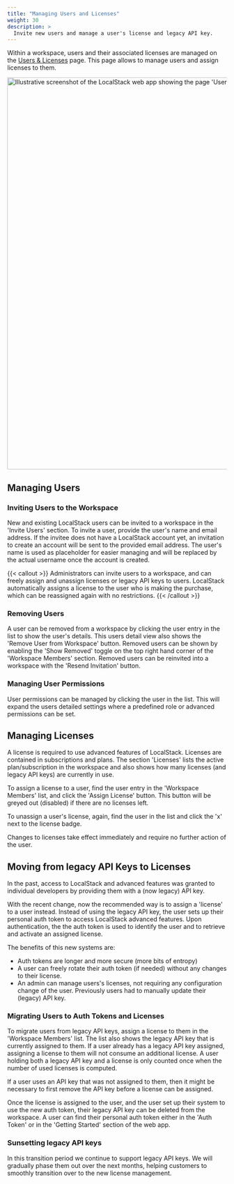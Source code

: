 ```yaml
---
title: "Managing Users and Licenses"
weight: 30
description: >
  Invite new users and manage a user's license and legacy API key.
---
```


Within a workspace, users and their associated licenses are managed on the <a href="https://app.localstack.cloud/workspace/members">Users &amp; Licenses</a> page.
This page allows to manage users and assign licenses to them.

<img src="users-licences.png" alt="Illustrative screenshot of the LocalStack web app showing the page 'Users & Licenses'" title="Users & Licences" width="900" />

## Managing Users

### Inviting Users to the Workspace

New and existing LocalStack users can be invited to a workspace in the 'Invite Users' section.
To invite a user, provide the user's name and email address.
If the invitee does not have a LocalStack account yet, an invitation to create an account will be sent to the provided email address.
The user's name is used as placeholder for easier managing and will be replaced by the actual username once the account is created.

{{< callout >}}
Administrators can invite users to a workspace, and can freely assign and unassign licenses or legacy API keys to users.
LocalStack automatically assigns a license to the user who is making the purchase, which can be reassigned again with no restrictions.
{{< /callout >}}

### Removing Users

A user can be removed from a workspace by clicking the user entry in the list to show the user's details.
This users detail view also shows the 'Remove User from Workspace' button.
Removed users can be shown by enabling the 'Show Removed' toggle on the top right hand corner of the 'Workspace Members' section.
Removed users can be reinvited into a workspace with the 'Resend Invitation' button.

### Managing User Permissions

User permissions can be managed by clicking the user in the list.
This will expand the users detailed settings where a predefined role or advanced permissions can be set.

## Managing Licenses

A license is required to use advanced features of LocalStack.
Licenses are contained in subscriptions and plans.
The section 'Licenses' lists the active plan/subscription in the workspace and also shows how many licenses (and legacy API keys) are currently in use.

To assign a license to a user, find the user entry in the 'Workspace Members' list, and click the 'Assign License' button.
This button will be greyed out (disabled) if there are no licenses left.

To unassign a user's license, again, find the user in the list and click the 'x' next to the license badge.

Changes to licenses take effect immediately and require no further action of the user.

## Moving from legacy API Keys to Licenses

In the past, access to LocalStack and advanced features was granted to individual developers by providing them with a (now legacy) API key.

With the recent change, now the recommended way is to assign a 'license' to a user instead.
Instead of using the legacy API key, the user sets up their personal auth token to access LocalStack advanced features.
Upon authentication, the the auth token is used to identify the user and to retrieve and activate an assigned license.

The benefits of this new systems are:

- Auth tokens are longer and more secure (more bits of entropy)
- A user can freely rotate their auth token (if needed) without any changes to their license.
- An admin can manage users's licenses, not requiring any configuration change of the user.
  Previously users had to manually update their (legacy) API key.


### Migrating Users to Auth Tokens and Licenses

To migrate users from legacy API keys, assign a license to them in the 'Workspace Members' list.
The list also shows the legacy API key that is currently assigned to them.
If a user already has a legacy API key assigned, assigning a license to them will not consume an additional license.
A user holding both a legacy API key and a license is only counted once when the number of used licenses is computed.

If a user uses an API key that was not assigned to them, then it might be necessary to first remove the API key before a license can be assigned.

Once the license is assigned to the user, and the user set up their system to use the new auth token, their legacy API key can be deleted from the workspace.
A user can find their personal auth token either in the 'Auth Token' or in the 'Getting Started' section of the web app.

### Sunsetting legacy API keys

In this transition period we continue to support legacy API keys.
We will gradually phase them out over the next months, helping customers to smoothly transition over to the new license management.
